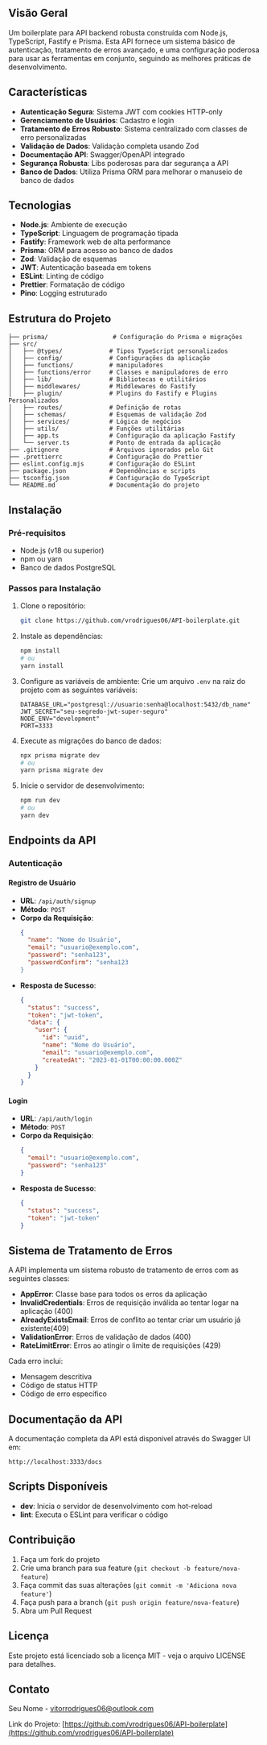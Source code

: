 ## Visão Geral

Um boilerplate para API backend robusta construída com Node.js, TypeScript, Fastify e Prisma. Esta API fornece um sistema básico de autenticação, tratamento de erros avançado, e uma configuração poderosa para usar as ferramentas em conjunto, seguindo as melhores práticas de desenvolvimento.

## Características

- **Autenticação Segura**: Sistema JWT com cookies HTTP-only
- **Gerenciamento de Usuários**: Cadastro e login
- **Tratamento de Erros Robusto**: Sistema centralizado com classes de erro personalizadas
- **Validação de Dados**: Validação completa usando Zod
- **Documentação API**: Swagger/OpenAPI integrado
- **Segurança Robusta**: Libs poderosas para dar segurança a API
- **Banco de Dados**: Utiliza Prisma ORM para melhorar o manuseio de banco de dados

## Tecnologias

- **Node.js**: Ambiente de execução
- **TypeScript**: Linguagem de programação tipada
- **Fastify**: Framework web de alta performance
- **Prisma**: ORM para acesso ao banco de dados
- **Zod**: Validação de esquemas
- **JWT**: Autenticação baseada em tokens
- **ESLint**: Linting de código
- **Prettier**: Formatação de código
- **Pino**: Logging estruturado

## Estrutura do Projeto

```
├── prisma/                  # Configuração do Prisma e migrações
├── src/
│   ├── @types/             # Tipos TypeScript personalizados
│   ├── config/             # Configurações da aplicação
│   ├── functions/          # manipuladores
│   ├── functions/error     # Classes e manipuladores de erro
│   ├── lib/                # Bibliotecas e utilitários
│   ├── middlewares/        # Middlewares do Fastify
│   ├── plugin/             # Plugins do Fastify e Plugins Personalizados
│   ├── routes/             # Definição de rotas
│   ├── schemas/            # Esquemas de validação Zod
│   ├── services/           # Lógica de negócios
│   ├── utils/              # Funções utilitárias
│   ├── app.ts              # Configuração da aplicação Fastify
│   └── server.ts           # Ponto de entrada da aplicação
├── .gitignore              # Arquivos ignorados pelo Git
├── .prettierrc             # Configuração do Prettier
├── eslint.config.mjs       # Configuração do ESLint
├── package.json            # Dependências e scripts
├── tsconfig.json           # Configuração do TypeScript
└── README.md               # Documentação do projeto
```

## Instalação

### Pré-requisitos

- Node.js (v18 ou superior)
- npm ou yarn
- Banco de dados PostgreSQL

### Passos para Instalação

1. Clone o repositório:

   ```bash
   git clone https://github.com/vrodrigues06/API-boilerplate.git

   ```

2. Instale as dependências:

   ```bash
   npm install
   # ou
   yarn install
   ```

3. Configure as variáveis de ambiente:
   Crie um arquivo `.env` na raiz do projeto com as seguintes variáveis:

   ```
   DATABASE_URL="postgresql://usuario:senha@localhost:5432/db_name"
   JWT_SECRET="seu-segredo-jwt-super-seguro"
   NODE_ENV="development"
   PORT=3333
   ```

4. Execute as migrações do banco de dados:

   ```bash
   npx prisma migrate dev
   # ou
   yarn prisma migrate dev
   ```

5. Inicie o servidor de desenvolvimento:
   ```bash
   npm run dev
   # ou
   yarn dev
   ```

## Endpoints da API

### Autenticação

#### Registro de Usuário

- **URL**: `/api/auth/signup`
- **Método**: `POST`
- **Corpo da Requisição**:
  ```json
  {
    "name": "Nome do Usuário",
    "email": "usuario@exemplo.com",
    "password": "senha123",
    "passwordConfirm": "senha123
  }
  ```
- **Resposta de Sucesso**:
  ```json
  {
    "status": "success",
    "token": "jwt-token",
    "data": {
      "user": {
        "id": "uuid",
        "name": "Nome do Usuário",
        "email": "usuario@exemplo.com",
        "createdAt": "2023-01-01T00:00:00.000Z"
      }
    }
  }
  ```

#### Login

- **URL**: `/api/auth/login`
- **Método**: `POST`
- **Corpo da Requisição**:
  ```json
  {
    "email": "usuario@exemplo.com",
    "password": "senha123"
  }
  ```
- **Resposta de Sucesso**:
  ```json
  {
    "status": "success",
    "token": "jwt-token"
  }
  ```

## Sistema de Tratamento de Erros

A API implementa um sistema robusto de tratamento de erros com as seguintes classes:

- **AppError**: Classe base para todos os erros da aplicação
- **InvalidCredentials**: Erros de requisição inválida ao tentar logar na aplicação (400)
- **AlreadyExistsEmail**: Erros de conflito ao tentar criar um usuário já existente(409)
- **ValidationError**: Erros de validação de dados (400)
- **RateLimitError**: Erros ao atingir o limite de requisições (429)

Cada erro inclui:

- Mensagem descritiva
- Código de status HTTP
- Código de erro específico

## Documentação da API

A documentação completa da API está disponível através do Swagger UI em:

```
http://localhost:3333/docs
```

## Scripts Disponíveis

- **dev**: Inicia o servidor de desenvolvimento com hot-reload
- **lint**: Executa o ESLint para verificar o código

## Contribuição

1. Faça um fork do projeto
2. Crie uma branch para sua feature (`git checkout -b feature/nova-feature`)
3. Faça commit das suas alterações (`git commit -m 'Adiciona nova feature'`)
4. Faça push para a branch (`git push origin feature/nova-feature`)
5. Abra um Pull Request

## Licença

Este projeto está licenciado sob a licença MIT - veja o arquivo LICENSE para detalhes.

## Contato

Seu Nome - [vitorrodrigues06@outlook.com](mailto:vitorrodrigues06@outlook.com)

Link do Projeto: [https://github.com/vrodrigues06/API-boilerplate](https://github.com/vrodrigues06/API-boilerplate)
